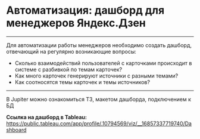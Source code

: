 # Автоматизация: дашборд для менеджеров Яндекс.Дзен
-----
Для автоматизации работы менеджеров необходимо создать дашборд, отвечающий на регулярно возникающие вопросы:

* Сколько взаимодействий пользователей с карточками происходит в системе с разбивкой по темам карточек?
* Как много карточек генерируют источники с разными темами?
* Как соотносятся темы карточек и темы источников?

------
В Jupiter можно ознакомиться ТЗ, макетом дашборда, подключением к БД

**Ссылка на дашборд в Tableau:** https://public.tableau.com/app/profile/.10794569/viz/__16857337719740/Dashboard 

